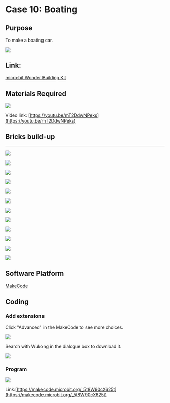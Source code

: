 # Case 10: Boating 
## Purpose
To make a boating car. 
 
![](./images/case-10-01.png)

## Link: 

[micro:bit Wonder Building Kit](https://www.elecfreaks.com/micro-bit-wonder-building-kit-without-micro-bit-board.html)

## Materials Required

![](./images/case-10-02.png)

Video link:
[https://youtu.be/mT2DdwNPeks](https://youtu.be/mT2DdwNPeks)

## Bricks build-up
---


![](./images/step-case-10-01.png)

![](./images/step-case-10-02.png)

![](./images/step-case-10-03.png)

![](./images/step-case-10-04.png)

![](./images/step-case-10-05.png)

![](./images/step-case-10-06.png)

![](./images/step-case-10-07.png)

![](./images/step-case-10-08.png)

![](./images/step-case-10-09.png)

![](./images/step-case-10-10.png)

![](./images/step-case-10-11.png)

![](./images/step-case-10-12.png)

## Software Platform

[MakeCode](https://makecode.microbit.org/)

## Coding
### Add extensions
Click "Advanced" in the MakeCode to see more choices.
 
![](./images/case-01-03.png)

Search with Wukong in the dialogue box to download it. 

![](./images/case-01-04.png)





### Program
 
![](./images/case-10-05.png)

Link:[https://makecode.microbit.org/_5t8W90cX625t](https://makecode.microbit.org/_5t8W90cX625t)

